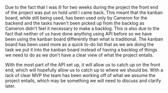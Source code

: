 
Due to the fact that I was ill for two weeks during the project the front end of the project was put on hold until I came back. This meant that the kanban board, while still being used, has been used only by Cameron for the backend and the tasks haven't been picked up from the backlog as Cameron didn't feel it necessary to make a backlog. This is also due to the fact that neither of us have done anything using API before so we have been using the kanban board differently than what is traditional. The kanban board has been used more as a quick to-do list that as we are doing the task we put it into the kanban board instead of having a backlog of things we need to do as we don't have a clear view of what the project entails.

With the most part of the API set up, it will allow us to catch up on the front end, which will hopefully allow us to catch up to where we should be. With a lack of clear MVP the team has been working off of what we assume the project entails, which may be something we will need to discuss and clarify later.
